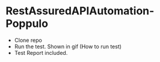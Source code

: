 # RestAssuredAPIAutomation-Poppulo

- Clone repo
- Run the test. Shown in gif (How to run test)
- Test Report included.

